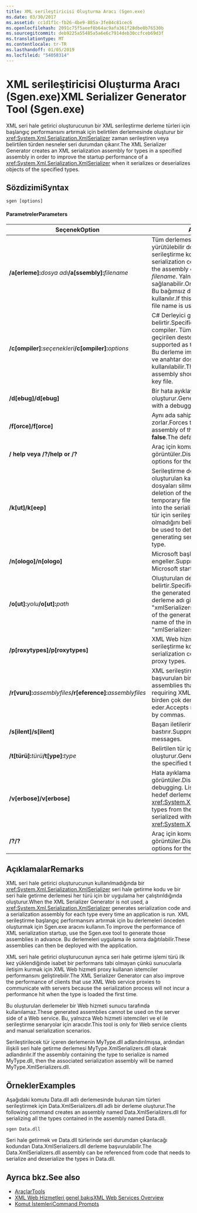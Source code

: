 ```yaml
---
title: XML serileştiricisi Oluşturma Aracı (Sgen.exe)
ms.date: 03/30/2017
ms.assetid: cc1d1f1c-fb26-4be9-885a-3fe84c81cec6
ms.openlocfilehash: 2091c75f5aeef8b64ac9afa361f28dbe0b76530b
ms.sourcegitcommit: deb9225a55485a5a6e6c7914deb30ccfceb69d3f
ms.translationtype: MT
ms.contentlocale: tr-TR
ms.lasthandoff: 01/05/2019
ms.locfileid: "54058314"
---
```

# <a name="xml-serializer-generator-tool-sgenexe"></a><span data-ttu-id="021ff-102">XML serileştiricisi Oluşturma Aracı (Sgen.exe)</span><span class="sxs-lookup"><span data-stu-id="021ff-102">XML Serializer Generator Tool (Sgen.exe)</span></span>
<span data-ttu-id="021ff-103">XML seri hale getirici oluşturucunun bir XML serileştirme derleme türleri için başlangıç performansını artırmak için belirtilen derlemesinde oluşturur bir <xref:System.Xml.Serialization.XmlSerializer> zaman serileştiren veya belirtilen türden nesneler seri durumdan çıkarır.</span><span class="sxs-lookup"><span data-stu-id="021ff-103">The XML Serializer Generator creates an XML serialization assembly for types in a specified assembly in order to improve the startup performance of a <xref:System.Xml.Serialization.XmlSerializer> when it serializes or deserializes objects of the specified types.</span></span>  
  
## <a name="syntax"></a><span data-ttu-id="021ff-104">Sözdizimi</span><span class="sxs-lookup"><span data-stu-id="021ff-104">Syntax</span></span>  
  
```  
sgen [options]  
```  
  
#### <a name="parameters"></a><span data-ttu-id="021ff-105">Parametreler</span><span class="sxs-lookup"><span data-stu-id="021ff-105">Parameters</span></span>  
  
|<span data-ttu-id="021ff-106">Seçenek</span><span class="sxs-lookup"><span data-stu-id="021ff-106">Option</span></span>|<span data-ttu-id="021ff-107">Açıklama</span><span class="sxs-lookup"><span data-stu-id="021ff-107">Description</span></span>|  
|------------|-----------------|  
|<span data-ttu-id="021ff-108">**/a\[erleme\]:**_dosya adı_</span><span class="sxs-lookup"><span data-stu-id="021ff-108">**/a\[ssembly\]:**_filename_</span></span>|<span data-ttu-id="021ff-109">Tüm derlemesinde bulunan türleri veya yürütülebilir dosya tarafından belirtilen için serileştirme kod oluşturur *filename*.</span><span class="sxs-lookup"><span data-stu-id="021ff-109">Generates serialization code for all the types contained in the assembly or executable specified by *filename*.</span></span> <span data-ttu-id="021ff-110">Yalnızca bir dosya adı sağlanabilir.</span><span class="sxs-lookup"><span data-stu-id="021ff-110">Only one file name can be provided.</span></span> <span data-ttu-id="021ff-111">Bu bağımsız değişken yinelenir, son dosya adı kullanılır.</span><span class="sxs-lookup"><span data-stu-id="021ff-111">If this argument is repeated, the last file name is used.</span></span>|  
|<span data-ttu-id="021ff-112">**/c\[ompiler\]:**_seçenekleri_</span><span class="sxs-lookup"><span data-stu-id="021ff-112">**/c\[ompiler\]:**_options_</span></span>|<span data-ttu-id="021ff-113">C# Derleyici geçirilecek seçeneklerini belirtir.</span><span class="sxs-lookup"><span data-stu-id="021ff-113">Specifies the options to pass to the C# compiler.</span></span> <span data-ttu-id="021ff-114">Tüm csc.exe seçenekleri için derleyici geçirilen desteklenir.</span><span class="sxs-lookup"><span data-stu-id="021ff-114">All csc.exe options are supported as they are passed to the compiler.</span></span> <span data-ttu-id="021ff-115">Bu derleme imzalanması gerektiğini belirtmek ve anahtar dosyasını belirtmek için kullanılabilir.</span><span class="sxs-lookup"><span data-stu-id="021ff-115">This can be used to specify that the assembly should be signed and to specify the key file.</span></span>|  
|<span data-ttu-id="021ff-116">**/d\[ebug\]**</span><span class="sxs-lookup"><span data-stu-id="021ff-116">**/d\[ebug\]**</span></span>|<span data-ttu-id="021ff-117">Bir hata ayıklayıcısı ile kullanılan bir görüntü oluşturur.</span><span class="sxs-lookup"><span data-stu-id="021ff-117">Generates an image that can be used with a debugger.</span></span>|  
|<span data-ttu-id="021ff-118">**/f\[orce\]**</span><span class="sxs-lookup"><span data-stu-id="021ff-118">**/f\[orce\]**</span></span>|<span data-ttu-id="021ff-119">Aynı ada sahip bir varolan derlemenin üzerine zorlar.</span><span class="sxs-lookup"><span data-stu-id="021ff-119">Forces the overwriting of an existing assembly of the same name.</span></span> <span data-ttu-id="021ff-120">Varsayılan değer **false**.</span><span class="sxs-lookup"><span data-stu-id="021ff-120">The default is **false**.</span></span>|  
|<span data-ttu-id="021ff-121">**/ help veya /?**</span><span class="sxs-lookup"><span data-stu-id="021ff-121">**/help or /?**</span></span>|<span data-ttu-id="021ff-122">Araç için komut sözdizimini ve seçenekleri görüntüler.</span><span class="sxs-lookup"><span data-stu-id="021ff-122">Displays command syntax and options for the tool.</span></span>|  
|<span data-ttu-id="021ff-123">**/k\[ut\]**</span><span class="sxs-lookup"><span data-stu-id="021ff-123">**/k\[eep\]**</span></span>|<span data-ttu-id="021ff-124">Serileştirme derlemeye derlenen sonra oluşturulan kaynak dosyaların ve diğer geçici dosyaları silmeyi göstermez.</span><span class="sxs-lookup"><span data-stu-id="021ff-124">Suppresses the deletion of the generated source files and other temporary files after they have been compiled into the serialization assembly.</span></span> <span data-ttu-id="021ff-125">Bu araç belirli bir tür için serileştirme kod oluşturmak olup olmadığını belirlemek için kullanılabilir.</span><span class="sxs-lookup"><span data-stu-id="021ff-125">This can be used to determine whether the tool is generating serialization code for a particular type.</span></span>|  
|<span data-ttu-id="021ff-126">**/n\[ologo\]**</span><span class="sxs-lookup"><span data-stu-id="021ff-126">**/n\[ologo\]**</span></span>|<span data-ttu-id="021ff-127">Microsoft başlangıç başlığı görüntülenmesini engeller.</span><span class="sxs-lookup"><span data-stu-id="021ff-127">Suppresses the display of the Microsoft startup banner.</span></span>|  
|<span data-ttu-id="021ff-128">**/o\[ut\]:**_yolu_</span><span class="sxs-lookup"><span data-stu-id="021ff-128">**/o\[ut\]:**_path_</span></span>|<span data-ttu-id="021ff-129">Oluşturulan derleme kaydedileceği dizini belirtir.</span><span class="sxs-lookup"><span data-stu-id="021ff-129">Specifies the directory in which to save the generated assembly.</span></span> <span data-ttu-id="021ff-130">**Not:**  Oluşturulan derleme adı giriş derleme artı "xmlSerializers.dll" adını oluşur.</span><span class="sxs-lookup"><span data-stu-id="021ff-130">**Note:**  The name of the generated assembly is composed of the name of the input assembly plus "xmlSerializers.dll".</span></span>|  
|<span data-ttu-id="021ff-131">**/p\[roxytypes\]**</span><span class="sxs-lookup"><span data-stu-id="021ff-131">**/p\[roxytypes\]**</span></span>|<span data-ttu-id="021ff-132">XML Web hizmeti proxy türleri için yalnızca serileştirme kod oluşturur.</span><span class="sxs-lookup"><span data-stu-id="021ff-132">Generates serialization code only for the XML Web service proxy types.</span></span>|  
|<span data-ttu-id="021ff-133">**/r\[vuru\]:**_assemblyfiles_</span><span class="sxs-lookup"><span data-stu-id="021ff-133">**/r\[eference\]:**_assemblyfiles_</span></span>|<span data-ttu-id="021ff-134">XML serileştirme gerektiren türleri tarafından başvurulan bir derleme belirtir.</span><span class="sxs-lookup"><span data-stu-id="021ff-134">Specifies the assemblies that are referenced by the types requiring XML serialization.</span></span> <span data-ttu-id="021ff-135">Virgülle ayrılmış birden çok derleme dosyaları kabul eder.</span><span class="sxs-lookup"><span data-stu-id="021ff-135">Accepts multiple assembly files separated by commas.</span></span>|  
|<span data-ttu-id="021ff-136">**/s\[ilent\]**</span><span class="sxs-lookup"><span data-stu-id="021ff-136">**/s\[ilent\]**</span></span>|<span data-ttu-id="021ff-137">Başarı iletilerinin görüntülenmesini bastırır.</span><span class="sxs-lookup"><span data-stu-id="021ff-137">Suppresses the display of success messages.</span></span>|  
|<span data-ttu-id="021ff-138">**/t\[türü\]:**_türü_</span><span class="sxs-lookup"><span data-stu-id="021ff-138">**/t\[ype\]:**_type_</span></span>|<span data-ttu-id="021ff-139">Belirtilen tür için yalnızca serileştirme kod oluşturur.</span><span class="sxs-lookup"><span data-stu-id="021ff-139">Generates serialization code only for the specified type.</span></span>|  
|<span data-ttu-id="021ff-140">**/v\[erbose\]**</span><span class="sxs-lookup"><span data-stu-id="021ff-140">**/v\[erbose\]**</span></span>|<span data-ttu-id="021ff-141">Hata ayıklama için ayrıntılı çıktı görüntüler.</span><span class="sxs-lookup"><span data-stu-id="021ff-141">Displays verbose output for debugging.</span></span> <span data-ttu-id="021ff-142">Listeler ile seri hale getirilemiyor hedef derleme türlerinden <xref:System.Xml.Serialization.XmlSerializer>.</span><span class="sxs-lookup"><span data-stu-id="021ff-142">Lists types from the target assembly that cannot be serialized with the <xref:System.Xml.Serialization.XmlSerializer>.</span></span>|  
|<span data-ttu-id="021ff-143">**/?**</span><span class="sxs-lookup"><span data-stu-id="021ff-143">**/?**</span></span>|<span data-ttu-id="021ff-144">Araç için komut sözdizimini ve seçenekleri görüntüler.</span><span class="sxs-lookup"><span data-stu-id="021ff-144">Displays command syntax and options for the tool.</span></span>|  
  
## <a name="remarks"></a><span data-ttu-id="021ff-145">Açıklamalar</span><span class="sxs-lookup"><span data-stu-id="021ff-145">Remarks</span></span>  
 <span data-ttu-id="021ff-146">XML seri hale getirici oluşturucunun kullanılmadığında bir <xref:System.Xml.Serialization.XmlSerializer> seri hale getirme kodu ve bir seri hale getirme derlemesi her türü için bir uygulama her çalıştırıldığında oluşturur.</span><span class="sxs-lookup"><span data-stu-id="021ff-146">When the XML Serializer Generator is not used, a <xref:System.Xml.Serialization.XmlSerializer> generates serialization code and a serialization assembly for each type every time an application is run.</span></span> <span data-ttu-id="021ff-147">XML serileştirme başlangıç performansını artırmak için bu derlemeleri önceden oluşturmak için Sgen.exe aracını kullanın.</span><span class="sxs-lookup"><span data-stu-id="021ff-147">To improve the performance of XML serialization startup, use the Sgen.exe tool to generate those assemblies in advance.</span></span> <span data-ttu-id="021ff-148">Bu derlemeleri uygulama ile sonra dağıtılabilir.</span><span class="sxs-lookup"><span data-stu-id="021ff-148">These assemblies can then be deployed with the application.</span></span>  
  
 <span data-ttu-id="021ff-149">XML seri hale getirici oluşturucunun ayrıca seri hale getirme işlemi türü ilk kez yüklendiğinde isabet bir performans tabi olmayan çünkü sunucularla iletişim kurmak için XML Web hizmeti proxy kullanan istemciler performansını geliştirebilir.</span><span class="sxs-lookup"><span data-stu-id="021ff-149">The XML Serializer Generator can also improve the performance of clients that use XML Web service proxies to communicate with servers because the serialization process will not incur a performance hit when the type is loaded the first time.</span></span>  
  
 <span data-ttu-id="021ff-150">Bu oluşturulan derlemeler bir Web hizmeti sunucu tarafında kullanılamaz.</span><span class="sxs-lookup"><span data-stu-id="021ff-150">These generated assemblies cannot be used on the server side of a Web service.</span></span> <span data-ttu-id="021ff-151">Bu, yalnızca Web hizmeti istemcileri ve el ile serileştirme senaryolar için aracıdır.</span><span class="sxs-lookup"><span data-stu-id="021ff-151">This tool is only for Web service clients and manual serialization scenarios.</span></span>  
  
 <span data-ttu-id="021ff-152">Serileştirilecek tür içeren derlemenin MyType.dll adlandırılmışsa, ardından ilişkili seri hale getirme derlemesi MyType.XmlSerializers.dll olarak adlandırılır.</span><span class="sxs-lookup"><span data-stu-id="021ff-152">If the assembly containing the type to serialize is named MyType.dll, then the associated serialization assembly will be named MyType.XmlSerializers.dll.</span></span>  
  
## <a name="examples"></a><span data-ttu-id="021ff-153">Örnekler</span><span class="sxs-lookup"><span data-stu-id="021ff-153">Examples</span></span>  
 <span data-ttu-id="021ff-154">Aşağıdaki komutu Data.dll adlı derlemesinde bulunan tüm türleri serileştirmek için Data.XmlSerializers.dll adlı bir derleme oluşturur.</span><span class="sxs-lookup"><span data-stu-id="021ff-154">The following command creates an assembly named Data.XmlSerializers.dll for serializing all the types contained in the assembly named Data.dll.</span></span>  
  
```  
sgen Data.dll   
```  
  
 <span data-ttu-id="021ff-155">Seri hale getirmek ve Data.dll türlerinde seri durumdan çıkarılacağı kodundan Data.XmlSerializers.dll derleme başvurulabilir.</span><span class="sxs-lookup"><span data-stu-id="021ff-155">The Data.XmlSerializers.dll assembly can be referenced from code that needs to serialize and deserialize the types in Data.dll.</span></span>  
  
## <a name="see-also"></a><span data-ttu-id="021ff-156">Ayrıca bkz.</span><span class="sxs-lookup"><span data-stu-id="021ff-156">See also</span></span>

- [<span data-ttu-id="021ff-157">Araçlar</span><span class="sxs-lookup"><span data-stu-id="021ff-157">Tools</span></span>](../../../docs/framework/tools/index.md)  
- [<span data-ttu-id="021ff-158">XML Web Hizmetleri genel bakış</span><span class="sxs-lookup"><span data-stu-id="021ff-158">XML Web Services Overview</span></span>](https://msdn.microsoft.com/library/9db0c7b8-bca6-462b-9be5-f5f9a7f05a4d)  
- [<span data-ttu-id="021ff-159">Komut İstemleri</span><span class="sxs-lookup"><span data-stu-id="021ff-159">Command Prompts</span></span>](../../../docs/framework/tools/developer-command-prompt-for-vs.md)
